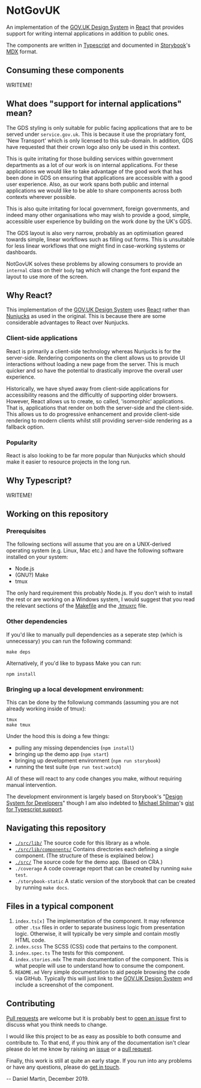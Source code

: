 NotGovUK
========

An implementation of the [GOV.UK Design System] in [React] that provides
support for writing internal applications in addition to public ones.

The components are written in [Typescript] and documented in
[Storybook]'s [MDX] format.


Consuming these components
--------------------------

WRITEME!


What does "support for internal applications" mean?
---------------------------------------------------

The GDS styling is only suitable for public facing applications that
are to be served under `service.gov.uk`. This is because it use the
propriatary font, 'New Transport' which is only licensed to this
sub-domain. In addition, GDS have requested that their crown logo also
only be used in this context.

This is quite irritating for those building services within government
departments as a lot of our work is on internal applications. For these
applications we would like to take advantage of the good work that has
been done in GDS on ensuring that applications are accessible with a
good user experience. Also, as our work spans both public and internal
applications we would like to be able to share components across both
contexts wherever possible.

This is also quite irritating for local government, foreign governments,
and indeed many other organisations who may wish to provide a good,
simple, accessible user experience by building on the work done by the
UK's GDS.

The GDS layout is also very narrow, probably as an optimisation geared
towards simple, linear workflows such as filling out forms. This is
unsuitable for less linear workflows that one might find in case-working
systems or dashboards.

NotGovUK solves these problems by allowing consumers to provide an
`internal` class on their `body` tag which will change the font expand
the layout to use more of the screen.


Why React?
----------

This implementation of the [GOV.UK Design System] uses [React] rather
than [Nunjucks] as used in the original. This is because there are some
considerable advantages to React over Nunjucks.


### Client-side applications

React is primarily a client-side technology whereas Nunjucks is for the
server-side. Rendering components on the client allows us to provide UI
interactions without loading a new page from the server. This is much
quicker and so have the potential to drastically improve the overall
user experience.

Historically, we have shyed away from client-side applications for
accessibility reasons and the difficultly of supporting older browsers.
However, React allows us to create, so called, 'isomorphic'
applications. That is, applications that render on both the server-side
and the client-side. This allows us to do progressive enhancement and
provide client-side rendering to modern clients whilst still providing
server-side rendering as a fallback option.


### Popularity

React is also looking to be far more popular than Nunjucks which should
make it easier to resource projects in the long run.


Why Typescript?
---------------

WRITEME!


Working on this repository
--------------------------

### Prerequisites

The following sections will assume that you are on a UNIX-derived
operating system (e.g. Linux, Mac etc.) and have the following software
installed on your system:

- Node.js
- (GNU?) Make
- tmux

The only hard requirement this probably Node.js. If you don't wish to
install the rest or are working on a Windows system, I would suggest
that you read the relevant sections of the [Makefile] and the [.tmuxrc]
file.


### Other dependencies

If you'd like to manually pull dependencies as a seperate step (which is
unnecessary) you can run the following command:

```shell
make deps
```

Alternatively, if you'd like to bypass Make you can run:

```shell
npm install
```


### Bringing up a local development environment:

This can be done by the followiung commands (assuming you are not
already working inside of tmux):

```shell
tmux
make tmux
```

Under the hood this is doing a few things:
- pulling any missing dependencies (`npm install`)
- bringing up the demo app (`npm start`)
- bringing up development environment (`npm run storybook`)
- running the test suite (`npm run test:watch`)

All of these will react to any code changes you make, without requiring
manual intervention.

The development environment is largely based on Storybook's "[Design
System for Developers]" though I am also indebted to [Michael Shilman]'s
[gist for Typescript support].


Navigating this repository
--------------------------

- [`./src/lib/`](./src/lib/)
  The source code for this library as a whole.
- [`./src/lib/components/`](./src/lib/components/)
  Contains directories each defining a single component. (The structure of these
  is explained below.)
- [`./src/`](./src)
  The source code for the demo app. (Based on CRA.)
- `./coverage`
  A code coverage report that can be created by running `make test`.
- `./storybook-static`
  A static version of the storybook that can be created by running `make docs`.


Files in a typical component
----------------------------

1. `index.ts[x]`
   The implementation of the component. It may reference other `.tsx` files in
   order to separate business logic from presentation logic. Otherwise, it will
   typically be very simple and contain mostly HTML code.
2. `index.scss`
   The SCSS (CSS) code that pertains to the component.
3. `index.spec.ts`
   The tests for this component.
4. `index.stories.mdx`
   The main documentation of the component. This is what people will use to
   understand how to consume the component.
5. `README.md`
   Very simple documentation to aid people browsing the code via GitHub.
   Typically this will just link to the [GOV.UK Design System] and include a
   screenshot of the component.


Contributing
------------

[Pull requests] are welcome but it is probably best to [open an issue]
first to discuss what you think needs to change.

I would like this project to be as easy as possible to both consume and
contribute to. To that end, if you think any of the documentation isn't
clear please do let me know by raising an [issue] or a [pull request].

Finally, this work is still at quite an early stage. If you run into any
problems or have any questions, please do [get in touch].

-- Daniel Martin, December 2019.


[GOV.UK Design System]: https://design-system.service.gov.uk/
[React]: https://reactjs.org/
[Typescript]: https://www.typescriptlang.org/
[Storybook]: https://storybook.js.org/
[MDX]: https://mdxjs.com/
[Nunjucks]: https://mozilla.github.io/nunjucks/
[Makefile]: ./Makefile
[.tmuxrc]: ./.tmuxrc
[Design System for Developers]: https://www.learnstorybook.com/design-systems-for-developers/
[Michael Shilman]: https://github.com/shilman
[gist for Typescript support]: https://gist.github.com/shilman/bc9cbedb2a7efb5ec6710337cbd20c0c
[Pull requests]: ./pulls
[open an issue]: ./issues/new
[pull request]: ./pulls
[issue]: ./issues
[get in touch]: ./issues/new
